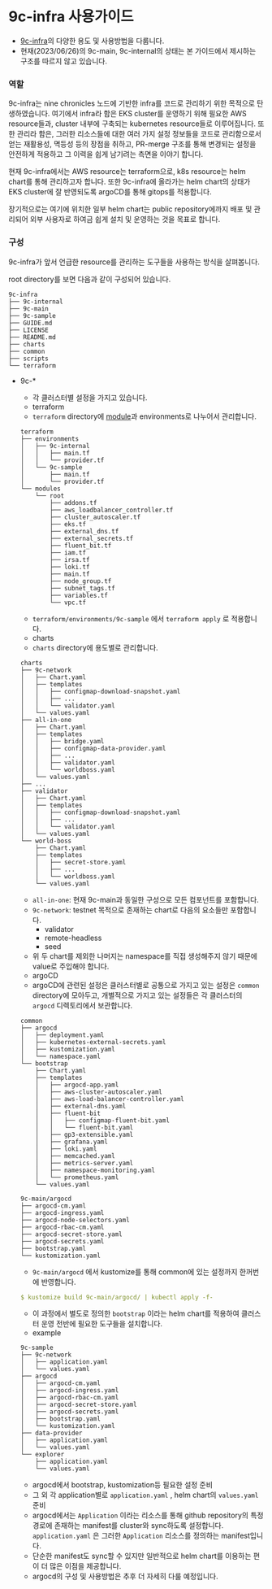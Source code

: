 
# 9c-infra 사용가이드

- [9c-infra](https://github.com/planetarium/9c-infra)의 다양한 용도 및 사용방법을 다룹니다.
- 현재(2023/06/26)의 9c-main, 9c-internal의 상태는 본 가이드에서 제시하는 구조를 따르지 않고 있습니다.

### 역할

 9c-infra는 nine chronicles 노드에 기반한 infra를 코드로 관리하기 위한 목적으로 탄생하였습니다. 여기에서 infra라 함은 EKS cluster를 운영하기 위해 필요한 AWS resource들과, cluster 내부에 구축되는 kubernetes resource들로 이루어집니다. 또한 관리라 함은, 그러한 리소스들에 대한 여러 가지 설정 정보들을 코드로 관리함으로서 얻는 재활용성, 멱등성 등의 장점을 취하고, PR-merge 구조를 통해 변경되는 설정을 안전하게 적용하고 그 이력을 쉽게 남기려는 측면을 이야기 합니다.

 현재 9c-infra에서는 AWS resource는 terraform으로, k8s resource는 helm chart를 통해 관리하고자 합니다. 또한 9c-infra에 올라가는 helm chart의 상태가 EKS cluster에 잘 반영되도록 argoCD를 통해 gitops를 적용합니다.

 장기적으로는 여기에 위치한 일부 helm chart는 public repository에까지 배포 및 관리되어 외부 사용자로 하여금 쉽게 설치 및 운영하는 것을 목표로 합니다.

### 구성

9c-infra가 앞서 언급한 resource를 관리하는 도구들을 사용하는 방식을 살펴봅니다.

root directory를 보면 다음과 같이 구성되어 있습니다.

```
9c-infra
├── 9c-internal
├── 9c-main
├── 9c-sample
├── GUIDE.md
├── LICENSE
├── README.md
├── charts
├── common
├── scripts
└── terraform
```

- 9c-*
    - 각 클러스터별 설정을 가지고 있습니다.
    - terraform
    - `terraform` directory에 [module](https://developer.hashicorp.com/terraform/language/modules)과 environments로 나누어서 관리합니다.
    
    ```
    terraform
    ├── environments
    │   ├── 9c-internal
    │   │   ├── main.tf
    │   │   └── provider.tf
    │   └── 9c-sample
    │       ├── main.tf
    │       └── provider.tf
    └── modules
        └── root
            ├── addons.tf
            ├── aws_loadbalancer_controller.tf
            ├── cluster_autoscaler.tf
            ├── eks.tf
            ├── external_dns.tf
            ├── external_secrets.tf
            ├── fluent_bit.tf
            ├── iam.tf
            ├── irsa.tf
            ├── loki.tf
            ├── main.tf
            ├── node_group.tf
            ├── subnet_tags.tf
            ├── variables.tf
            └── vpc.tf
    ```
    
    - `terraform/environments/9c-sample` 에서 `terraform apply` 로 적용합니다.
    - charts
    - `charts` directory에 용도별로 관리합니다.
    
    ```
    charts
    ├── 9c-network
    │   ├── Chart.yaml
    │   ├── templates
    │   │   ├── configmap-download-snapshot.yaml
    │   │   ├── ...
    │   │   └── validator.yaml
    │   └── values.yaml
    ├── all-in-one
    │   ├── Chart.yaml
    │   ├── templates
    │   │   ├── bridge.yaml
    │   │   ├── configmap-data-provider.yaml
    │   │   ├── ...
    │   │   ├── validator.yaml
    │   │   └── worldboss.yaml
    │   └── values.yaml
    ├── ...
    ├── validator
    │   ├── Chart.yaml
    │   ├── templates
    │   │   ├── configmap-download-snapshot.yaml
    │   │   ├── ...
    │   │   └── validator.yaml
    │   └── values.yaml
    └── world-boss
        ├── Chart.yaml
        ├── templates
        │   ├── secret-store.yaml
        │   ├── ...
        │   └── worldboss.yaml
        └── values.yaml
    ```
    
    - `all-in-one`: 현재 9c-main과 동일한 구성으로 모든 컴포넌트를 포함합니다.
    - `9c-network`: testnet 목적으로 존재하는 chart로 다음의 요소들만 포함합니다.
        - validator
        - remote-headless
        - seed
    - 위 두 chart를 제외한 나머지는 namespace를 직접 생성해주지 않기 때문에 value로 주입해야 합니다.
    - argoCD
    - argoCD에 관련된 설정은 클러스터별로 공통으로 가지고 있는 설정은 `common` directory에 모아두고, 개별적으로 가지고 있는 설정들은 각 클러스터의 `argocd` 디렉토리에서 보관합니다.
    
    ```
    common
    ├── argocd
    │   ├── deployment.yaml
    │   ├── kubernetes-external-secrets.yaml
    │   ├── kustomization.yaml
    │   └── namespace.yaml
    └── bootstrap
        ├── Chart.yaml
        ├── templates
        │   ├── argocd-app.yaml
        │   ├── aws-cluster-autoscaler.yaml
        │   ├── aws-load-balancer-controller.yaml
        │   ├── external-dns.yaml
        │   ├── fluent-bit
        │   │   ├── configmap-fluent-bit.yaml
        │   │   └── fluent-bit.yaml
        │   ├── gp3-extensible.yaml
        │   ├── grafana.yaml
        │   ├── loki.yaml
        │   ├── memcached.yaml
        │   ├── metrics-server.yaml
        │   ├── namespace-monitoring.yaml
        │   └── prometheus.yaml
        └── values.yaml
    ```
    
    ```
    9c-main/argocd
    ├── argocd-cm.yaml
    ├── argocd-ingress.yaml
    ├── argocd-node-selectors.yaml
    ├── argocd-rbac-cm.yaml
    ├── argocd-secret-store.yaml
    ├── argocd-secrets.yaml
    ├── bootstrap.yaml
    └── kustomization.yaml
    ```
    
    - `9c-main/argocd` 에서 kustomize를 통해 common에 있는 설정까지 한꺼번에 반영합니다.
    
    ```yaml
    $ kustomize build 9c-main/argocd/ | kubectl apply -f-
    ```
    
    - 이 과정에서 별도로 정의한 `bootstrap` 이라는 helm chart를 적용하여 클러스터 운영 전반에 필요한 도구들을 설치합니다.
    - example
    
    ```
    9c-sample
    ├── 9c-network
    │   ├── application.yaml
    │   └── values.yaml
    ├── argocd
    │   ├── argocd-cm.yaml
    │   ├── argocd-ingress.yaml
    │   ├── argocd-rbac-cm.yaml
    │   ├── argocd-secret-store.yaml
    │   ├── argocd-secrets.yaml
    │   ├── bootstrap.yaml
    │   └── kustomization.yaml
    ├── data-provider
    │   ├── application.yaml
    │   └── values.yaml
    └── explorer
        ├── application.yaml
        └── values.yaml
    ```
    
    - argocd에서 bootstrap, kustomization등 필요한 설정 준비
    - 그 외 각 application별로 `application.yaml` , helm chart의 `values.yaml` 준비
    - argocd에서는 `Application` 이라는 리소스를 통해 github repository의 특정 경로에 존재하는 manifest를 cluster와 sync하도록 설정합니다. `application.yaml` 은 그러한 `Application` 리소스를 정의하는 manifest입니다.
    - 단순한 manifest도 sync할 수 있지만 일반적으로 helm chart를 이용하는 편이 더 많은 이점을 제공합니다.
    - argocd의 구성 및 사용방법은 추후 더 자세히 다룰 예정입니다.
